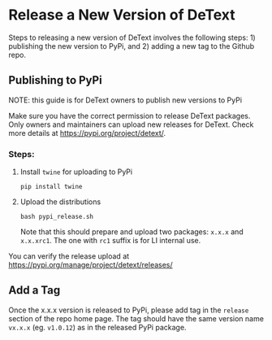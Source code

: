 Release a New Version of DeText
=========
Steps to releasing a new version of DeText involves the following steps: 1) publishing the new version to PyPi, and 2) adding a new tag to the Github repo.
## Publishing to PyPi
NOTE: this guide is for DeText owners to publish new versions to PyPi

 Make sure you have the correct permission to release DeText packages. Only owners and maintainers can upload new releases for DeText. Check more details at https://pypi.org/project/detext/.

### Steps:
1. Install `twine` for uploading to PyPi
    ```shell script
    pip install twine
    ```
1. Upload the distributions
    ```shell script
    bash pypi_release.sh 
    ```
   Note that this should prepare and upload two packages: `x.x.x` and `x.x.xrc1`. The one with `rc1` suffix is for LI internal use.

You can verify the release upload at https://pypi.org/manage/project/detext/releases/


## Add a Tag

Once the x.x.x version is released to PyPi, please add tag in the `release` section of the repo home page. The tag should have the same version name `vx.x.x` (eg. `v1.0.12`) as in the released PyPi package. 
